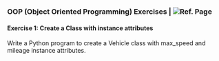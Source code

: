 ### OOP (Object Oriented Programming) Exercises | ![Ref. Page](https://pynative.com/python-object-oriented-programming-oop-exercise/)
#### Exercise 1: Create a Class with instance attributes
Write a Python program to create a Vehicle class with max_speed and mileage instance attributes.